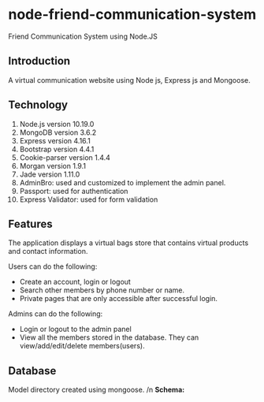 # node-friend-communication-system
Friend Communication System using Node.JS

Introduction
---
A virtual communication website using Node js, Express js and Mongoose.

Technology
---
1. Node.js version 10.19.0
2. MongoDB version 3.6.2
3. Express version 4.16.1
4. Bootstrap version 4.4.1
5. Cookie-parser version 1.4.4
6. Morgan version 1.9.1
7. Jade version 1.11.0
8. AdminBro: used and customized to implement the admin panel.
9. Passport: used for authentication
10. Express Validator: used for form validation


Features
---
The application displays a virtual bags store that contains virtual products and contact information.

Users can do the following:

- Create an account, login or logout
- Search other members by phone number or name.
- Private pages that are only accessible after successful login.

Admins can do the following:

- Login or logout to the admin panel
- View all the members stored in the database. They can view/add/edit/delete members(users).

Database
---
Model directory created using mongoose.
/n
**Schema:**






